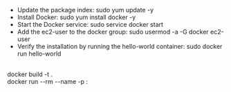- Update the package index: sudo yum update -y
- Install Docker: sudo yum install docker -y
- Start the Docker service: sudo service docker start
- Add the ec2-user to the docker group: sudo usermod -a -G docker ec2-user
- Verify the installation by running the hello-world container: sudo docker run hello-world



<br>docker build -t <imagename> .
<br>docker run --rm --name <container name> -p <external port>:<internal port> <immage name>
